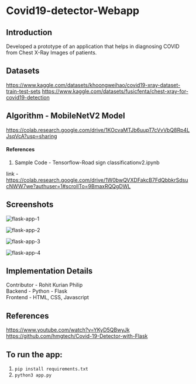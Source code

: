 # Covid19-detector-Webapp

## Introduction
Developed a prototype of an application that helps in diagnosing COVID from Chest X-Ray Images of patients.

## Datasets
https://www.kaggle.com/datasets/khoongweihao/covid19-xray-dataset-train-test-sets 
https://www.kaggle.com/datasets/fusicfenta/chest-xray-for-covid19-detection

## Algorithm - MobileNetV2 Model
https://colab.research.google.com/drive/1KOcvaMTJb6uupT7cVvVbQ8Rp4LJsqVcA?usp=sharing

#### References
1. Sample Code - Tensorflow-Road sign classificationv2.ipynb 

link - https://colab.research.google.com/drive/1W0bwQVXDFakcB7FdQbbkrSdsucNWW7we?authuser=1#scrollTo=9BmaxRQQgDWL


## Screenshots
![flask-app-1](https://user-images.githubusercontent.com/89710394/170418457-55d41fe8-ec06-4890-a41a-a4a9461c4c5e.png)


![flask-app-2](https://user-images.githubusercontent.com/89710394/170418478-4857c0ab-d78a-433d-82f7-6e8efc59ec21.png)


![flask-app-3](https://user-images.githubusercontent.com/89710394/170418487-1c9a8a40-778c-44fd-b7cb-70d1fa832e0a.png)


![flask-app-4](https://user-images.githubusercontent.com/89710394/170418496-8f5e2527-08fb-4b89-a628-cb1676f9da62.png)

## Implementation Details
Contributor - Rohit Kurian Philip <br />
Backend - Python - Flask <br />
Frontend - HTML, CSS, Javascript <br />

## References
https://www.youtube.com/watch?v=YKyD5QBwyJk <br />
https://github.com/hmgtech/Covid-19-Detector-with-Flask

## To run the app:
1. ```pip install requirements.txt```
2. ```python3 app.py```

